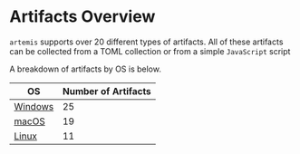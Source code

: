 # Artifacts Overview

`artemis` supports over 20 different types of artifacts. All of these artifacts
can be collected from a TOML collection or from a simple `JavaScript` script

A breakdown of artifacts by OS is below.

| OS                      | Number of Artifacts |
| ----------------------- | ------------------- |
| [Windows](./windows.md) | 25                  |
| [macOS](./macos.md)     | 19                  |
| [Linux](./linux.md)     | 11                  |
